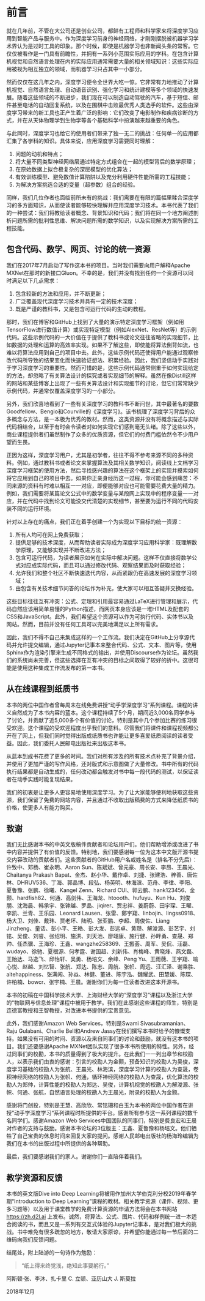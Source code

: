 # 前言

就在几年前，不管在大公司还是创业公司，都鲜有工程师和科学家来将深度学习应用到智能产品与服务中。作为深度学习前身的神经网络，才刚刚摆脱被机器学习学术界认为是过时工具的印象。那个时候，即使是机器学习也非新闻头条的常客。它仅仅被看作是一门具有前瞻性，并拥有一系列小范围实际应用的学科。在包含计算机视觉和自然语言处理在内的实际应用通常需要大量的相关领域知识：这些实际应用被视为相互独立的领域，而机器学习只占其中一小部分。

然而仅仅在这几年之内，深度学习便令全世界大吃一惊。它非常有力地推动了计算机视觉、自然语言处理、自动语音识别、强化学习和统计建模等多个领域的快速发展。随着这些领域的不断进步，我们现在可以制造自动驾驶的汽车，基于短信、邮件甚至电话的自动回复系统，以及在围棋中击败最优秀人类选手的软件。这些由深度学习带来的新工具也正产生着广泛的影响：它们改变了电影制作和疾病诊断的方式，并在从天体物理学到生物学等各个基础科学中扮演越来越重要的角色。

与此同时，深度学习也给它的使用者们带来了独一无二的挑战：任何单一的应用都汇集了各学科的知识。具体来说，应用深度学习需要同时理解：

1. 问题的动机和特点；
1. 将大量不同类型神经网络层通过特定方式组合在一起的模型背后的数学原理；
1. 在原始数据上拟合极复杂的深层模型的优化算法；
1. 有效训练模型、避免数值计算陷阱以及充分利用硬件性能所需的工程技能；
1. 为解决方案挑选合适的变量（超参数）组合的经验。

同样，我们几位作者也面临前所未有的挑战：我们需要在有限的篇幅里糅合深度学习的多方面知识，从而使读者能够较快理解并应用深度学习技术。本书代表了我们的一种尝试：我们将教给读者概念、背景知识和代码；我们将在同一个地方阐述剖析问题所需的批判性思维、解决问题所需的数学知识，以及实现解决方案所需的工程技能。


## 包含代码、数学、网页、讨论的统一资源

我们在2017年7月启动了写作这本书的项目。当时我们需要向用户解释Apache MXNet在那时的新接口Gluon。不幸的是，我们并没有找到任何一个资源可以同时满足以下几点需求：

1. 包含较新的方法和应用，并不断更新；
1. 广泛覆盖现代深度学习技术并具有一定的技术深度；
1. 既是严谨的教科书，又是包含可运行代码的生动的教程。

那时，我们在博客和GitHub上找到了大量的演示特定深度学习框架（例如用TensorFlow进行数值计算）或实现特定模型（例如AlexNet、ResNet等）的示例代码。这些示例代码的一大价值在于提供了教科书或论文往往省略的实现细节，比如数据的处理和运算的高效率实现。如果不了解这些，即使能将算法倒背如流，也难以将算法应用到自己的项目中去。此外，这些示例代码还使得用户能通过观察修改代码所导致的结果变化而快速验证想法、积累经验。因此，我们坚信动手实践对于学习深度学习的重要性。然而可惜的是，这些示例代码通常侧重于如何实现给定的方法，却忽略了有关算法设计的探究或者实现细节的解释。虽然在像Distill这样的网站和某些博客上出现了一些有关算法设计和实现细节的讨论，但它们常常缺少示例代码，并通常仅覆盖深度学习的一小部分。

另外，我们欣喜地看到了一些有关深度学习的教科书不断问世，其中最著名的要数Goodfellow、Bengio和Courville的《深度学习》。该书梳理了深度学习背后的众多概念与方法，是一本极为优秀的教材。然而，这类资源并没有将概念描述与实际代码相结合，以至于有时会令读者对如何实现它们感到毫无头绪。除了这些以外，商业课程提供者们虽然制作了众多的优质资源，但它们的付费门槛依然令不少用户望而生畏。

正因为这样，深度学习用户，尤其是初学者，往往不得不参考来源不同的多种资料。例如，通过教科书或者论文来掌握算法及其相关数学知识，阅读线上文档学习深度学习框架的使用方法，然后寻找感兴趣的算法在这个框架上的实现并摸索如何将它应用到自己的项目中去。如果你正亲身经历这一过程，你可能会感到痛苦：不同来源的资料有时难以相互一一对应，即便能够对应也可能需要花费大量的精力。例如，我们需要将某篇论文公式中的数学变量与某段网上实现中的程序变量一一对应，并在代码中找到论文可能没交代清楚的实现细节，甚至要为运行不同的代码安装不同的运行环境。

针对以上存在的痛点，我们正在着手创建一个为实现以下目标的统一资源：

1. 所有人均可在网上免费获取；
1. 提供足够的技术深度，从而帮助读者实际成为深度学习应用科学家：既理解数学原理，又能够实现并不断改进方法；
1. 包含可运行代码，为读者展示如何在实际中解决问题。这样不仅直接将数学公式对应成实际代码，而且可以通过修改代码、观察结果而及时获取经验；
1. 允许我们和整个社区不断快速迭代内容，从而紧跟仍在高速发展的深度学习领域；
1. 由包含有关技术细节问答的论坛作为补充，使大家可以相互答疑并交换经验。

这些目标往往互有冲突：公式、定理和引用最容易通过LaTeX进行管理和展示，代码自然应该用简单易懂的Python描述，而网页本身应该是一堆HTML及配套的CSS和JavaScript。此外，我们希望这个资源可以作为可执行代码、实体书以及网站。然而，目前并没有任何工具可以完美地满足以上所有需求。

因此，我们不得不自己来集成这样的一个工作流。我们决定在GitHub上分享源代码并允许提交编辑，通过Jupyter记事本来整合代码、公式、文本、图片等，使用Sphinx作为渲染引擎来生成不同格式的输出，并使用Discourse作为论坛。虽然我们的系统尚未完善，但这些选择在互有冲突的目标之间取得了较好的折中。这很可能是使用这种集成工作流发布的第一本书。


## 从在线课程到纸质书

本书的两位中国作者曾每周末在线免费讲授“动手学深度学习”系列课程。课程的讲义自然成为了本书内容的蓝本。这个课程持续了5个月，期间近3,000名同学参与了讨论，并贡献了近5,000多个有价值的讨论，特别是其中几个参加比赛的练习很受欢迎。这个课程的受欢迎程度出乎我们的意料。尽管我们将课件和课程视频都公开在了网上，但我们同时觉得出版成纸质书也许能让更多喜爱纸质阅读的读者受益。因此，我们委托人民邮电出版社来出版这本书。

从蓝本到成书花费了更多的时间。我们对所有涉及的所有技术点补充了背景介绍，并使用了更加严谨的写作风格，还对版式和示意图做了大量修改。书中所有的代码执行结果都是自动生成的，任何改动都会触发对书中每一段代码的测试，以保证读者在动手实践时能复现结果。

我们的初衷是让更多人更容易地使用深度学习。为了让大家能够便利地获取这些资源，我们保留了免费的网站内容，并且通过不收取出版稿费的方式来降低纸质书的价格，使更多人有能力购买。


## 致谢

我们无比感谢本书的中英文版稿件贡献者和论坛用户们。他们帮助增添或改进了书中内容并提供了有价值的反馈。特别地，我们要感谢每一位为这本中文版开源书提交内容改动的贡献者们。这些贡献者的GitHub用户名或姓名是（排名不分先后）：许致中、邓杨、崔永明、Aaron Sun、陈斌斌、曾元豪、周长安、李昂、王晨光、Chaitanya Prakash Bapat、金杰、赵小华、戴作卓、刘捷、张建浩、梓善、唐佐林、DHRUV536、丁海、郭晶博、段弘、杨英明、林海滨、范舟、李律、李阳、夏鲁豫、张鹏、徐曦、Kangel Zenn、Richard CUI、郭云鹏、hank123456、金颢、hardfish82、何通、高剑伟、王海龙、htoooth、hufuyu、Kun Hu、刘俊朋、沈海晨、韩承宇、张钟越、罗晶、jiqirer、贾忠祥、姜蔚蔚、田宇琛、王曜、李凯、兰青、王乐园、Leonard Lausen、张雷、鄭宇翔、linbojin、lingss0918、杨大卫、刘佳、戴玮、贾老坏、陆明、张亚鹏、李超、周俊佐、Liang Jinzheng、童话、彭小平、王皓、彭大发、彭远卓、黄瓒、解浚源、彭艺宇、刘铭、吴俊、刘睿、张绍明、施洪、刘天池、廖翊康、施行健、孙畔勇、查晟、郑帅、任杰骥、王海珍、王鑫、wangzhe258369、王振荟、周军、吴侃、汪磊、wudayo、徐驰、夏根源、何孝霆、谢国超、刘新伟、肖梅峰、黄晓烽、燕文磊、王贻达、马逸飞、邱怡轩、吴勇、杨培文、余峰、Peng Yu、王雨薇、王宇翔、喻心悦、赵越、刘忆智、张航、郑达、陈志、周航、张帜、周远、汪汇泽、谢乘胜、aitehappiness、张满闯、孙焱、林健、董进、陈宇泓、魏耀武、田慧媛、陈琛、许柏楠、bowcr、张宇楠、王晨。谢谢你们为每一位读者改进这本开源书。

本书的初稿在中国科学技术大学、上海财经大学的“深度学习”课程以及浙江大学的“物联网与信息处理”课程中被用于教学。我们在此感谢这些课程的师生，特别是连德富教授和王智教授，对改进本书提供的宝贵意见。

此外，我们感谢Amazon Web Services，特别是Swami Sivasubramanian、Raju Gulabani、Charlie Bell和Andrew Jassy在我们撰写本书时给予的慷慨支持。如果没有可用的时间、资源以及来自同事们的讨论和鼓励，就没有这本书的项目。我们还要感谢Apache MXNet团队实现了很多本书所使用的特性。另外，经过同事们的校勘，本书的质量得到了极大的提升。在此我们一一列出章节和校勘人，以表示我们由衷的感谢：引言的校勘人为金颢，预备知识的校勘人为吴俊，深度学习基础的校勘人为张航、王晨光、林海滨，深度学习计算的校勘人为查晟，卷积神经网络的校勘人为张帜、何通，循环神经网络的校勘人为查晟，优化算法的校勘人为郑帅，计算性能的校勘人为郑达、吴俊，计算机视觉的校勘人为解浚源、张帜、何通、张航，自然语言处理的校勘人为王晨光，附录的校勘人为金颢。

感谢将门创投，特别是王慧、高欣欣、常铭珊和白玉为本书的两位中国作者在讲授”动手学深度学习“系列课程时所提供的平台。感谢所有参与这一系列课程的数千名同学们。感谢Amazon Web Services中国团队的同事们，特别是费良宏和王晨对作者的支持与鼓励。感谢本书论坛的3位版主：王鑫、夏鲁豫和杨培文。他们牺牲了自己宝贵的休息时间来回复大家的提问。感谢人民邮电出版社的杨海玲编辑为我们在本书的出版过程中所提供的各种帮助。

最后，我们要感谢我们的家人。谢谢你们一直陪伴着我们。


## 教学资源和反馈

本书的英文版Dive into Deep Learning将被用作加州大学伯克利分校2019年春学期“Introduction to Deep Learning”课程的教材。相关教学资源（课件、视频、更多习题等）以及用于课堂教学的免费计算资源的申请方法将会在本书网站 https://zh.d2l.ai 上发布。诚然，将算法、公式、图片、代码和样例统一进一本适合阅读的书，而且又是一系列有交互式体验的Jupyter记事本，是对我们极大的挑战。书中难免有很多疏忽的地方，敬请大家原谅，并希望你能通过每一节后面的二维码向我们反馈问题。

结尾处，附上陆游的一句诗作为勉励：

> “纸上得来终觉浅，绝知此事要躬行。”


阿斯顿·张、李沐、扎卡里 C. 立顿、亚历山大 J. 斯莫拉

2018年12月
